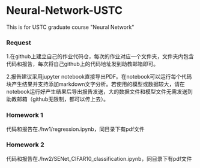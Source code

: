 # Neural-Network-USTC
This is for USTC graduate course "Neural Network"

### Request

1.在github上建立自己的作业代码仓，每次的作业对应一个文件夹，文件夹内包含代码和报告，每次将自己github上的代码地址发到助教邮箱即可。

2.报告建议采用jupyter notebook直接导出PDF。在notebook可以运行每个代码块产生结果并支持添加markdown文字分析。若使用的模型或数据较大，请在notebook运行好产生结果后导出报告发送，大的数据文件和模型文件无需发送到助教邮箱（github无限制，都可以传上去）。

### Homework 1
代码和报告在./hw1/regression.ipynb，同目录下有pdf文件

### Homework 2
代码和报告在./hw2/SENet_CIFAR10_classification.ipynb，同目录下有pdf文件
